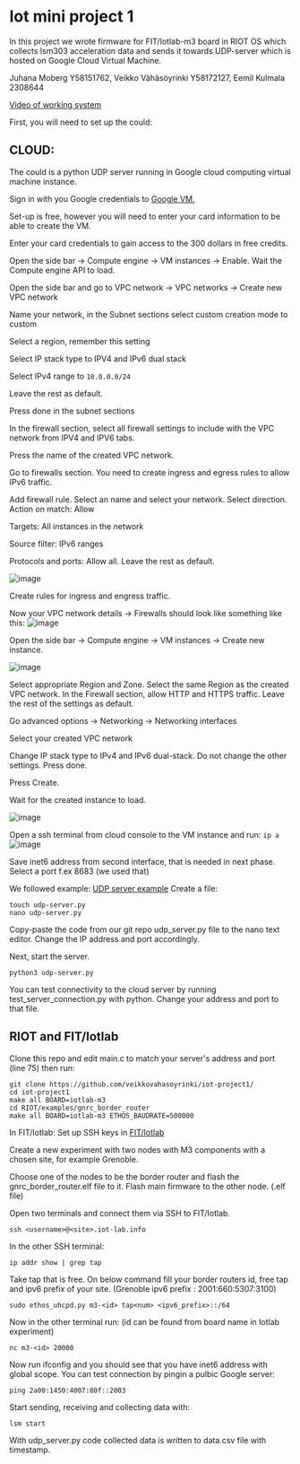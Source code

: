# Iot mini project 1

In this project we wrote firmware for FIT/Iotlab-m3 board in RIOT OS which collects lsm303 acceleration data and sends it towards UDP-server which is hosted on Google Cloud Virtual Machine.

Juhana Moberg Y58151762, Veikko Vähäsöyrinki Y58172127, Eemil Kulmala 2308644 

[Video of working system](https://youtube.com/shorts/glUFfosewVg?feature=share)

First, you will need to set up the could:
## CLOUD: 
The could is a python UDP server running in Google cloud computing virtual machine instance.

Sign in with you Google credentials to [Google VM.](https://cloud.google.com/compute?hl=en) 

Set-up is free, however you will need to enter your card information to be able to create the VM. 

Enter your card credentials to gain access to the 300 dollars in free credits.

Open the side bar -> Compute engine -> VM instances -> Enable. Wait the Compute engine API to load.

Open the side bar and go to VPC network -> VPC networks -> Create new VPC network

Name your network, in the Subnet sections select custom creation mode to custom 

Select a region, remember this setting

Select IP stack type to IPV4 and IPv6 dual stack

Select IPv4 range to `10.0.0.0/24`

Leave the rest as default.

Press done in the subnet sections

In the firewall section, select all firewall settings to include with the VPC network from IPV4 and IPV6 tabs.

Press the name of the created VPC network.

Go to firewalls section. You need to create ingress and egress rules to allow IPv6 traffic.

Add firewall rule. Select an name and select your network. Select direction. Action on match: Allow

Targets: All instances in the network

Source filter: IPv6 ranges

Protocols and ports: Allow all. Leave the rest as default.

![image](https://github.com/veikkovahasoyrinki/iot-project1/assets/151513154/242b02ea-1ed2-4b78-8286-87aa8f184dc6)

Create rules for ingress and engress traffic.

Now your VPC network details -> Firewalls should look like something like this:
![image](https://github.com/veikkovahasoyrinki/iot-project1/assets/151513154/087b3532-d86b-4e10-a5d0-3e3fe399dfbb)

Open the side bar -> Compute engine -> VM instances -> Create new instance. 

![image](https://github.com/veikkovahasoyrinki/iot-project1/assets/151513154/61ea1cee-238e-425b-b172-85d1456786b0)

Select appropriate Region and Zone. Select the same Region as the created VPC network. In the Firewall section, allow HTTP and HTTPS traffic. Leave the rest of the settings as default. 

Go advanced options -> Networking -> Networking interfaces

Select your created VPC network

Change IP stack type to IPv4 and IPv6 dual-stack. Do not change the other settings. Press done.

Press Create.

Wait for the created instance to load.

![image](https://github.com/veikkovahasoyrinki/iot-project1/assets/151513154/99580b35-61c9-48b4-87e2-821428085c84)


Open a ssh terminal from cloud console to the VM instance and run: 
``` ip a ```
![image](https://github.com/veikkovahasoyrinki/iot-project1/assets/151513154/9b8cbbf1-bcbc-4647-a451-f9c80a8eea75)


Save inet6 address from second interface, that is needed in next phase. Select a port f.ex 8683 (we used that) 


We followed example: [UDP server example](https://pythontic.com/modules/socket/udp-client-server-example) 
Create a file:
```
touch udp-server.py
nano udp-server.py
```
Copy-paste the code from our git repo udp_server.py file to the nano text editor. Change the IP address and port accordingly.

Next, start the server.
```
python3 udp-server.py
```

You can test connectivity to the cloud server by running test_server_connection.py with python. Change your address and port to that file.

## RIOT and FIT/Iotlab


Clone this repo and edit main.c to match your server's address and port (line 75) then run: 

```
git clone https://github.com/veikkovahasoyrinki/iot-project1/
cd iot-project1
make all BOARD=iotlab-m3
cd RIOT/examples/gnrc_border_router
make all BOARD=iotlab-m3 ETHOS_BAUDRATE=500000
```

In FIT/Iotlab:
Set up SSH keys in [FIT/Iotlab](https://iot-lab.github.io/docs/getting-started/ssh-access/)

Create a new experiment with two nodes with M3 components with a chosen site, for example Grenoble. 

Choose one of the nodes to be the border router and flash the gnrc_border_router.elf file to it. Flash main firmware to the other node. (.elf file)

Open two terminals and connect them via SSH to FIT/Iotlab. 
```
ssh <username>@<site>.iot-lab.info
```

In the other SSH terminal:

```
ip addr show | grep tap
```

Take tap that is free.
On below command fill your border routers id, free tap and ipv6 prefix of your site. (Grenoble ipv6 prefix : 2001:660:5307:3100)

```
sudo ethos_uhcpd.py m3-<id> tap<num> <ipv6_prefix>::/64
```

Now in the other terminal run: (id can be found from board name in Iotlab experiment)
```
nc m3-<id> 20000
```

Now run ifconfig and you should see that you have inet6 address with global scope.
You can test connection by pingin a pulbic Google server:

```
ping 2a00:1450:4007:80f::2003
```

Start sending, receiving and collecting data with: 

```
lsm start
```

With udp_server.py code collected data is written to data.csv file with timestamp.

